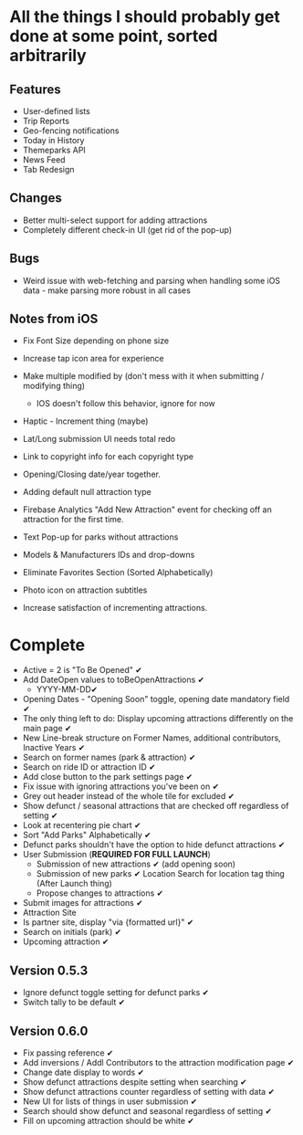 # All the things I should probably get done at some point, sorted arbitrarily

## Features
- User-defined lists
- Trip Reports
- Geo-fencing notifications
- Today in History
- Themeparks API
- News Feed
- Tab Redesign

## Changes
- Better multi-select support for adding attractions
- Completely different check-in UI (get rid of the pop-up)
 
## Bugs
- Weird issue with web-fetching and parsing when handling some iOS data
  \- make parsing more robust in all cases
 
## Notes from iOS
- Fix Font Size depending on phone size
- Increase tap icon area for experience
- Make multiple modified by (don't mess with it when submitting /
  modifying thing)
  -  IOS doesn't follow this behavior, ignore for now
 
- Haptic - Increment thing (maybe)
- Lat/Long submission UI needs total redo
- Link to copyright info for each copyright type
- Opening/Closing date/year together.
- Adding default null attraction type
- Firebase Analytics "Add New Attraction" event for checking off an
  attraction for the first time.

- Text Pop-up for parks without attractions
- Models & Manufacturers IDs and drop-downs
- Eliminate Favorites Section (Sorted Alphabetically)
- Photo icon on attraction subtitles
- Increase satisfaction of incrementing attractions.



# Complete

 - Active = 2 is "To Be Opened" ✔
 - Add DateOpen values to toBeOpenAttractions ✔
   - YYYY-MM-DD✔
 - Opening Dates - "Opening Soon" toggle, opening date mandatory field ✔
-  The only thing left to do: Display upcoming attractions differently
   on the main page ✔
 - New Line-break structure on Former Names, additional contributors, Inactive Years ✔
 - Search on former names (park & attraction) ✔
 - Search on ride ID or attraction ID ✔
 - Add close button to the park settings page ✔
 - Fix issue with ignoring attractions you've been on ✔
 - Grey out header instead of the whole tile for excluded ✔
-  Show defunct / seasonal attractions that are checked off regardless
   of setting ✔
 - Look at recentering pie chart ✔
-  Sort "Add Parks" Alphabetically ✔
 - Defunct parks shouldn't have the option to hide defunct attractions ✔
 - User Submission (**REQUIRED FOR FULL LAUNCH**)
    - Submission of new attractions ✔ (add opening soon)
    - Submission of new parks ✔ Location Search for location tag thing
  (After Launch thing)
    - Propose changes to attractions ✔
  -   Submit images for attractions ✔
 - Attraction Site
  -   Is partner site, display "via {formatted url}" ✔
-  Search on initials (park) ✔
- Upcoming attraction ✔

## Version 0.5.3
- Ignore defunct toggle setting for defunct parks ✔
- Switch tally to be default ✔

## Version 0.6.0
- Fix passing reference ✔
- Add inversions / Addl Contributors to the attraction modification page
  ✔
- Change date display to words ✔
- Show defunct attractions despite setting when searching ✔
- Show defunct attractions counter regardless of setting with data ✔
- New UI for lists of things in user submission ✔
- Search should show defunct and seasonal regardless of setting ✔
- Fill on upcoming attraction should be white ✔